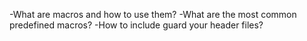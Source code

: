 -What are macros and how to use them?
-What are the most common predefined macros?
-How to include guard your header files?
